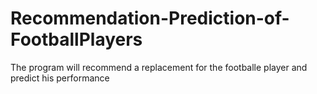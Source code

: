 # Recommendation-Prediction-of-FootballPlayers
The program will recommend a replacement for the footballe player and predict his performance
